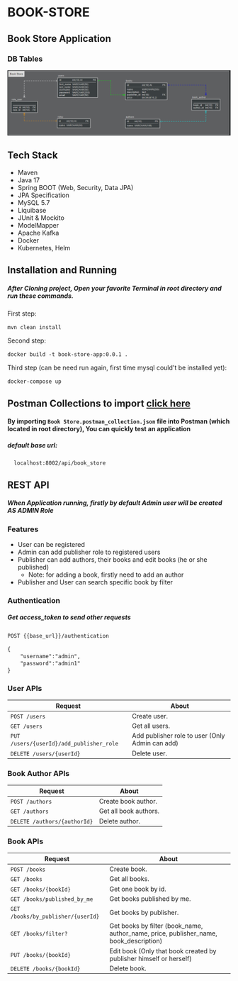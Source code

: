 # BOOK-STORE
## Book Store Application

### DB Tables
![DB Image 1](https://github.com/qametmammadli/book-store/blob/master/book-store-DATABASE.PNG)

## Tech Stack
- Maven
- Java 17
- Spring BOOT (Web, Security, Data JPA)
- JPA Specification
- MySQL 5.7
- Liquibase
- JUnit & Mockito
- ModelMapper
- Apache Kafka
- Docker
- Kubernetes, Helm


## Installation and Running
##### After Cloning project, Open your favorite Terminal in root directory and run these commands.
 First step:
 
    mvn clean install
 
 Second step:
    
    docker build -t book-store-app:0.0.1 .
 Third step (can be need run again, first time mysql could't be installed yet):

    docker-compose up
    
## Postman Collections to import [click here](https://github.com/qametmammadli/book-store/blob/master/Book%20Store.postman_collection.json)
#### By importing `Book Store.postman_collection.json` file into Postman (which located in root directory),  You can quickly test an application 

##### default base url: 
      
      localhost:8002/api/book_store
     
## REST API
##### When Application running, firstly by default Admin user will be created AS ADMIN Role

### Features

- User can be registered
- Admin can add publisher role to registered users
- Publisher can add authors, their books and edit books (he or she published)
  * Note: for adding a book, firstly need to add an author 
- Publisher and User can search specific book by filter

### Authentication
##### Get access_token to send other requests
`POST {{base_url}}/authentication`

``` 
{
    "username":"admin",
    "password":"admin1"
}
```      

### User APIs

| Request | About |
| ------ | ----------- |
| `POST /users`  | Create user. |
| `GET /users` | Get all users. |
| `PUT /users/{userId}/add_publisher_role`| Add publisher role to user (Only Admin can add) |
| `DELETE /users/{userId}` | Delete user. |


### Book Author APIs

| Request | About |
| ------ | ----------- |
| `POST /authors`  | Create book author. |
| `GET /authors` | Get all book authors. |
| `DELETE /authors/{authorId}` | Delete author. |

### Book APIs

| Request | About |
| ------ | ----------- |
| `POST /books`  | Create book. |
| `GET /books` | Get all books. |
| `GET /books/{bookId}` | Get one book by id. |
| `GET /books/published_by_me` | Get books published by me. |
| `GET /books/by_publisher/{userId}` | Get books by publisher. |
| `GET /books/filter?` | Get books by filter (book_name, author_name, price, publisher_name, book_description) |
| `PUT /books/{bookId}`| Edit book (Only that book created by publisher himself or herself) |
| `DELETE /books/{bookId}` | Delete book. |
    


    

